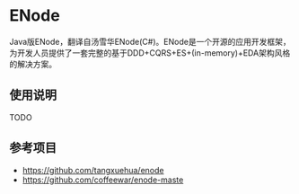 # ENode

Java版ENode，翻译自汤雪华ENode(C#)。ENode是一个开源的应用开发框架，为开发人员提供了一套完整的基于DDD+CQRS+ES+(in-memory)+EDA架构风格的解决方案。

## 使用说明
TODO

## 参考项目
- https://github.com/tangxuehua/enode
- https://github.com/coffeewar/enode-maste